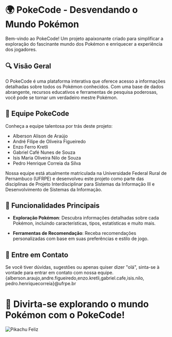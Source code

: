 # 🌍 PokeCode - Desvendando o Mundo Pokémon

Bem-vindo ao PokeCode! Um projeto apaixonante criado para simplificar a exploração do fascinante mundo dos Pokémon e enriquecer a experiência dos jogadores.

## 🔍 Visão Geral

O PokeCode é uma plataforma interativa que oferece acesso a informações detalhadas sobre todos os Pokémon conhecidos. Com uma base de dados abrangente, recursos educativos e ferramentas de pesquisa poderosas, você pode se tornar um verdadeiro mestre Pokémon.

## 👥 Equipe PokeCode 

Conheça a equipe talentosa por trás deste projeto:

- Alberson Alison de Araújo
- André Filipe de Oliveira Figueiredo
- Enzo Ferro Kretli
- Gabriel Café Nunes de Souza
- Isis Maria Oliveira Nilo de Souza
- Pedro Henrique Correia da Silva

Nossa equipe está atualmente matriculada na Universidade Federal Rural de Pernambuco (UFRPE) e desenvolveu este projeto como parte das disciplinas de Projeto Interdisciplinar para Sistemas da Informação III e Desenvolvimento de Sistemas da Informação.

## 🚀 Funcionalidades Principais 

- **Exploração Pokémon**: Descubra informações detalhadas sobre cada Pokémon, incluindo características, tipos, estatísticas e muito mais.

- **Ferramentas de Recomendação**: Receba recomendações personalizadas com base em suas preferências e estilo de jogo.

## 📩 Entre em Contato

Se você tiver dúvidas, sugestões ou apenas quiser dizer "olá", sinta-se à vontade para entrar em contato com nossa equipe.
{alberson.araujo,andre.figueiredo,enzo.kretli,gabriel.cafe,isis.nilo, pedro.henriquecorreia}@ufrpe.br

# 🎉 Divirta-se explorando o mundo Pokémon com o PokeCode!

![Pikachu Feliz](https://i.pinimg.com/originals/b2/1a/18/b21a186beb29add8cfc1fe4188cc1841.gif)
